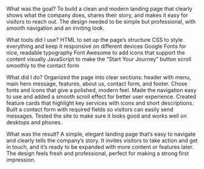 What was the goal?
To build a clean and modern landing page that clearly shows what the company does, shares their story, and makes it easy for visitors to reach out. The design needed to be simple but professional, with smooth navigation and an inviting look.

What tools did I use?
HTML to set up the page’s structure
CSS to style everything and keep it responsive on different devices
Google Fonts for nice, readable typography
Font Awesome to add icons that support the content visually
JavaScript to make the “Start Your Journey” button scroll smoothly to the contact form

What did I do?
Organized the page into clear sections: header with menu, main hero message, features, about us, contact form, and footer.
Chose fonts and icons that give a polished, modern feel.
Made the navigation easy to use and added a smooth scroll effect for better user experience.
Created feature cards that highlight key services with icons and short descriptions.
Built a contact form with required fields so visitors can easily send messages.
Tested the site to make sure it looks good and works well on desktops and phones.

What was the result?
A simple, elegant landing page that’s easy to navigate and clearly tells the company’s story. It invites visitors to take action and get in touch, and it’s ready to be expanded with more content or features later.
The design feels fresh and professional, perfect for making a strong first impression.
